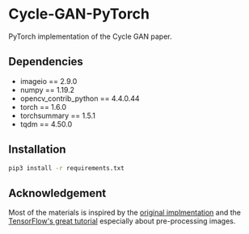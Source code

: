 # Cycle-GAN-PyTorch
PyTorch implementation of the Cycle GAN paper.







## Dependencies

- imageio == 2.9.0
- numpy == 1.19.2
- opencv_contrib_python == 4.4.0.44
- torch == 1.6.0
- torchsummary == 1.5.1
- tqdm == 4.50.0

## Installation

```bash
pip3 install -r requirements.txt
```

## Acknowledgement

Most of the materials is inspired by the [original implmentation](https://github.com/junyanz/pytorch-CycleGAN-and-pix2pix) and the [TensorFlow's great tutorial](https://www.tensorflow.org/tutorials/generative/cyclegan) especially about pre-processing images.